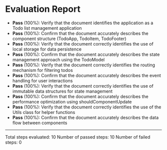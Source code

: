 # Evaluation Report

- **Pass** (100%): Verify that the document identifies the application as a Todo list management application
- **Pass** (100%): Confirm that the document accurately describes the component structure (TodoApp, TodoItem, TodoFooter)
- **Pass** (100%): Verify that the document correctly identifies the use of local storage for data persistence
- **Pass** (100%): Confirm that the document accurately describes the state management approach using the TodoModel
- **Pass** (100%): Verify that the document correctly identifies the routing mechanism for filtering todos
- **Pass** (100%): Confirm that the document accurately describes the event handling for user interactions
- **Pass** (100%): Verify that the document correctly identifies the use of immutable data structures for state management
- **Pass** (100%): Confirm that the document accurately describes the performance optimization using shouldComponentUpdate
- **Pass** (100%): Verify that the document correctly identifies the use of the Utils class for helper functions
- **Pass** (100%): Confirm that the document accurately describes the data flow between components

---

Total steps evaluated: 10
Number of passed steps: 10
Number of failed steps: 0
